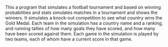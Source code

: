 This a program that simulates a football tournament and based on winning probabilities and stats simulates matches in a tournament and shows the winners. 
It simulates a knock-out competition to see what country wins the Gold Medal. 
Each team in the simulation has a country name and a ranking, and running tallies of how many goals they have scored, and how many have been scored against them.
Each game in the simulation is played by two teams, each of whom have a current score in that game.
